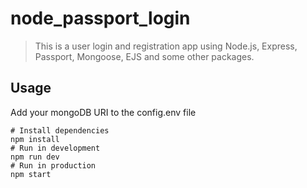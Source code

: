 # node_passport_login

> This is a user login and registration app using Node.js, Express, Passport, Mongoose, EJS and some other packages.


## Usage

Add your mongoDB URI to the config.env file

```
# Install dependencies
npm install
# Run in development
npm run dev
# Run in production
npm start
```
